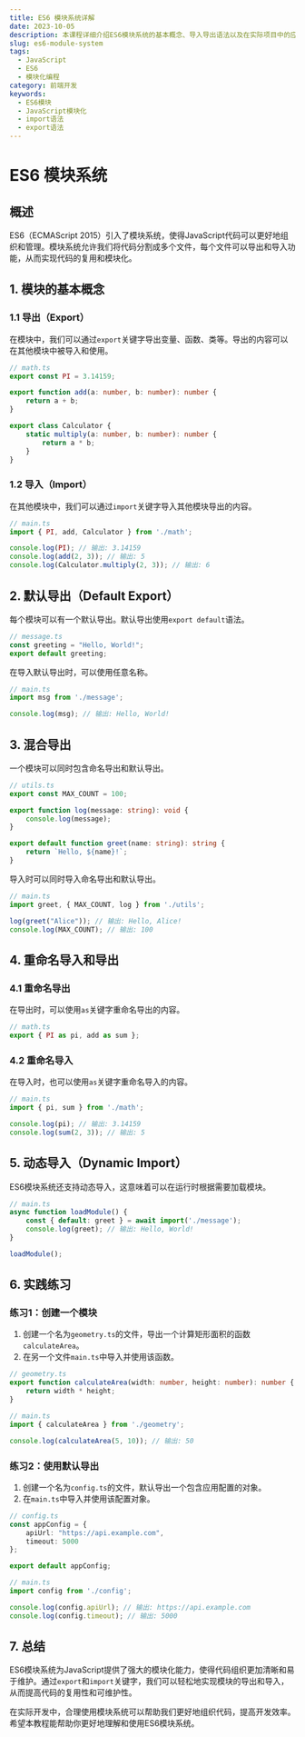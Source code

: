 ```yaml
---
title: ES6 模块系统详解
date: 2023-10-05
description: 本课程详细介绍ES6模块系统的基本概念、导入导出语法以及在实际项目中的应用，帮助开发者更好地理解和使用现代JavaScript模块化编程。
slug: es6-module-system
tags:
  - JavaScript
  - ES6
  - 模块化编程
category: 前端开发
keywords:
  - ES6模块
  - JavaScript模块化
  - import语法
  - export语法
---
```


# ES6 模块系统

## 概述

ES6（ECMAScript 2015）引入了模块系统，使得JavaScript代码可以更好地组织和管理。模块系统允许我们将代码分割成多个文件，每个文件可以导出和导入功能，从而实现代码的复用和模块化。

## 1. 模块的基本概念

### 1.1 导出（Export）

在模块中，我们可以通过`export`关键字导出变量、函数、类等。导出的内容可以在其他模块中被导入和使用。

```typescript
// math.ts
export const PI = 3.14159;

export function add(a: number, b: number): number {
    return a + b;
}

export class Calculator {
    static multiply(a: number, b: number): number {
        return a * b;
    }
}
```

### 1.2 导入（Import）

在其他模块中，我们可以通过`import`关键字导入其他模块导出的内容。

```typescript
// main.ts
import { PI, add, Calculator } from './math';

console.log(PI); // 输出: 3.14159
console.log(add(2, 3)); // 输出: 5
console.log(Calculator.multiply(2, 3)); // 输出: 6
```

## 2. 默认导出（Default Export）

每个模块可以有一个默认导出。默认导出使用`export default`语法。

```typescript
// message.ts
const greeting = "Hello, World!";
export default greeting;
```

在导入默认导出时，可以使用任意名称。

```typescript
// main.ts
import msg from './message';

console.log(msg); // 输出: Hello, World!
```

## 3. 混合导出

一个模块可以同时包含命名导出和默认导出。

```typescript
// utils.ts
export const MAX_COUNT = 100;

export function log(message: string): void {
    console.log(message);
}

export default function greet(name: string): string {
    return `Hello, ${name}!`;
}
```

导入时可以同时导入命名导出和默认导出。

```typescript
// main.ts
import greet, { MAX_COUNT, log } from './utils';

log(greet("Alice")); // 输出: Hello, Alice!
console.log(MAX_COUNT); // 输出: 100
```

## 4. 重命名导入和导出

### 4.1 重命名导出

在导出时，可以使用`as`关键字重命名导出的内容。

```typescript
// math.ts
export { PI as pi, add as sum };
```

### 4.2 重命名导入

在导入时，也可以使用`as`关键字重命名导入的内容。

```typescript
// main.ts
import { pi, sum } from './math';

console.log(pi); // 输出: 3.14159
console.log(sum(2, 3)); // 输出: 5
```

## 5. 动态导入（Dynamic Import）

ES6模块系统还支持动态导入，这意味着可以在运行时根据需要加载模块。

```typescript
// main.ts
async function loadModule() {
    const { default: greet } = await import('./message');
    console.log(greet); // 输出: Hello, World!
}

loadModule();
```

## 6. 实践练习

### 练习1：创建一个模块

1. 创建一个名为`geometry.ts`的文件，导出一个计算矩形面积的函数`calculateArea`。
2. 在另一个文件`main.ts`中导入并使用该函数。

```typescript
// geometry.ts
export function calculateArea(width: number, height: number): number {
    return width * height;
}

// main.ts
import { calculateArea } from './geometry';

console.log(calculateArea(5, 10)); // 输出: 50
```

### 练习2：使用默认导出

1. 创建一个名为`config.ts`的文件，默认导出一个包含应用配置的对象。
2. 在`main.ts`中导入并使用该配置对象。

```typescript
// config.ts
const appConfig = {
    apiUrl: "https://api.example.com",
    timeout: 5000
};

export default appConfig;

// main.ts
import config from './config';

console.log(config.apiUrl); // 输出: https://api.example.com
console.log(config.timeout); // 输出: 5000
```

## 7. 总结

ES6模块系统为JavaScript提供了强大的模块化能力，使得代码组织更加清晰和易于维护。通过`export`和`import`关键字，我们可以轻松地实现模块的导出和导入，从而提高代码的复用性和可维护性。

在实际开发中，合理使用模块系统可以帮助我们更好地组织代码，提高开发效率。希望本教程能帮助你更好地理解和使用ES6模块系统。